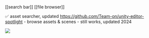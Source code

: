 [[search bar]]
[[file browser]]

✅ asset searcher, updated https://github.com/Team-on/unity-editor-spotlight
	- browse assets & scenes
	- still works, updated 2024

![](https://camo.githubusercontent.com/712bde6149122956b032ade4b1b0422025be9c463d6a3d7e777c279369e30ba4/68747470733a2f2f692e67697068792e636f6d2f6d656469612f336f6873346c4c5561705a39443139706f412f736f757263652e676966)